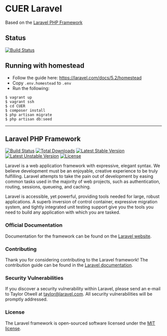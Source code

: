 # CUER Laravel
Based on the [Laravel PHP Framework](https://github.com/laravel/laravel)

## Status
[![Build Status](https://travis-ci.org/droogmic/CUER-laravel.svg?branch=Tests%2Finit)](https://travis-ci.org/droogmic/CUER-laravel)


## Running with homestead
+ Follow the guide here: <https://laravel.com/docs/5.2/homestead>
+ Copy `.env.homestead` to `.env`
+ Run the following:
```
$ vagrant up
$ vagrant ssh
$ cd CUER
$ composer install
$ php artisan migrate
$ php artisan db:seed
```

---------------------------------

## Laravel PHP Framework

[![Build Status](https://travis-ci.org/laravel/framework.svg)](https://travis-ci.org/laravel/framework)
[![Total Downloads](https://poser.pugx.org/laravel/framework/d/total.svg)](https://packagist.org/packages/laravel/framework)
[![Latest Stable Version](https://poser.pugx.org/laravel/framework/v/stable.svg)](https://packagist.org/packages/laravel/framework)
[![Latest Unstable Version](https://poser.pugx.org/laravel/framework/v/unstable.svg)](https://packagist.org/packages/laravel/framework)
[![License](https://poser.pugx.org/laravel/framework/license.svg)](https://packagist.org/packages/laravel/framework)

Laravel is a web application framework with expressive, elegant syntax. We believe development must be an enjoyable, creative experience to be truly fulfilling. Laravel attempts to take the pain out of development by easing common tasks used in the majority of web projects, such as authentication, routing, sessions, queueing, and caching.

Laravel is accessible, yet powerful, providing tools needed for large, robust applications. A superb inversion of control container, expressive migration system, and tightly integrated unit testing support give you the tools you need to build any application with which you are tasked.

### Official Documentation

Documentation for the framework can be found on the [Laravel website](http://laravel.com/docs).

### Contributing

Thank you for considering contributing to the Laravel framework! The contribution guide can be found in the [Laravel documentation](http://laravel.com/docs/contributions).

### Security Vulnerabilities

If you discover a security vulnerability within Laravel, please send an e-mail to Taylor Otwell at taylor@laravel.com. All security vulnerabilities will be promptly addressed.

### License

The Laravel framework is open-sourced software licensed under the [MIT license](http://opensource.org/licenses/MIT).
